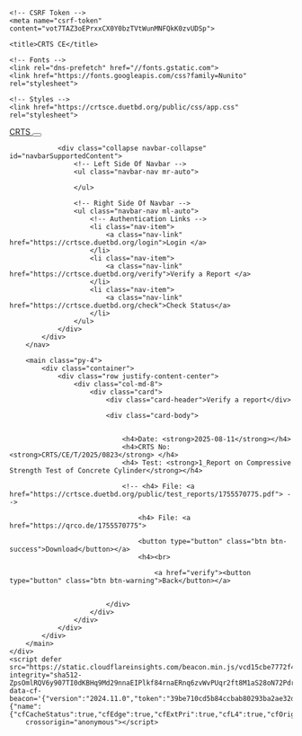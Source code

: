 <!doctype html>
<html lang="en">

<head>
    <meta charset="utf-8">
    <meta name="viewport" content="width=device-width, initial-scale=1">

    <!-- CSRF Token -->
    <meta name="csrf-token" content="vot7TAZ3oEPrxxCX0Y0bzTVtWunMNFQkK0zvUDSp">

    <title>CRTS CE</title>

    <!-- Fonts -->
    <link rel="dns-prefetch" href="//fonts.gstatic.com">
    <link href="https://fonts.googleapis.com/css?family=Nunito" rel="stylesheet">

    <!-- Styles -->
    <link href="https://crtsce.duetbd.org/public/css/app.css" rel="stylesheet">

</head>

<body>
    <div id="app">
        <nav class="navbar navbar-expand-md navbar-light bg-white shadow-sm">
            <div class="container">
                <a class="navbar-brand" href="https://crtsce.duetbd.org">
                    CRTS
                </a>
                <button class="navbar-toggler" type="button" data-toggle="collapse" data-target="#navbarSupportedContent" aria-controls="navbarSupportedContent" aria-expanded="false" aria-label="Toggle navigation">
                    <span class="navbar-toggler-icon"></span>
                </button>

                <div class="collapse navbar-collapse" id="navbarSupportedContent">
                    <!-- Left Side Of Navbar -->
                    <ul class="navbar-nav mr-auto">

                    </ul>

                    <!-- Right Side Of Navbar -->
                    <ul class="navbar-nav ml-auto">
                        <!-- Authentication Links -->
                        <li class="nav-item">
                            <a class="nav-link" href="https://crtsce.duetbd.org/login">Login </a>
                        </li>
                        <li class="nav-item">
                            <a class="nav-link" href="https://crtsce.duetbd.org/verify">Verify a Report </a>
                        </li>
                        <li class="nav-item">
                            <a class="nav-link" href="https://crtsce.duetbd.org/check">Check Status</a>
                        </li>
                    </ul>
                </div>
            </div>
        </nav>

        <main class="py-4">
            <div class="container">
                <div class="row justify-content-center">
                    <div class="col-md-8">
                        <div class="card">
                            <div class="card-header">Verify a report</div>

                            <div class="card-body">


                                <h4>Date: <strong>2025-08-11</strong></h4>
                                <h4>CRTS No: <strong>CRTS/CE/T/2025/0823</strong> </h4>
                                <h4> Test: <strong>1_Report on Compressive Strength Test of Concrete Cylinder</strong></h4>

                                <!-- <h4> File: <a href="https://crtsce.duetbd.org/public/test_reports/1755570775.pdf"> -->
                                
                                    <h4> File: <a href="https://qrco.de/1755570775">
                                    
                                    <button type="button" class="btn btn-success">Download</button></a>
                                    <h4><br>

                                        <a href="verify"><button type="button" class="btn btn-warning">Back</button></a>


                            </div>
                        </div>
                    </div>
                </div>
            </div>
        </main>
    </div>
    <script defer src="https://static.cloudflareinsights.com/beacon.min.js/vcd15cbe7772f49c399c6a5babf22c1241717689176015" integrity="sha512-ZpsOmlRQV6y907TI0dKBHq9Md29nnaEIPlkf84rnaERnq6zvWvPUqr2ft8M1aS28oN72PdrCzSjY4U6VaAw1EQ==" data-cf-beacon='{"version":"2024.11.0","token":"39be710cd5b84ccbab80293ba2ae32dc","r":1,"server_timing":{"name":{"cfCacheStatus":true,"cfEdge":true,"cfExtPri":true,"cfL4":true,"cfOrigin":true,"cfSpeedBrain":true},"location_startswith":null}}'
        crossorigin="anonymous"></script>
</body>
<!-- Scripts -->
<script src="https://crtsce.duetbd.org/public/js/app.js"></script>

</html>
